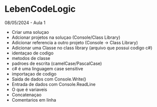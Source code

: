 # LebenCodeLogic
08/05/2024 - Aula 1
- Criar uma soluçao
- Adcionar projetos na soluçao (Console/Class Library)
- Adicionar referencia a outro projeto (Console -> Class Library)
- Adicionar uma Classe no class library (arquivo que possui codigo c#)
- identaçao de codigo
- metodos de classe
- padroes de escrita (camelCase/PascalCase)
- c# é uma linguagem case sensitive
- importaçao de codigo
- Saida de dados com Console.Write()
- Entrada de dados com Console.ReadLine
- O que é variaveis
- Concatenaçao
- Comentarios em linha
